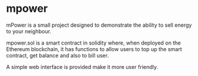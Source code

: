 # mpower

mPower is a small project designed to demonstrate the ability to sell energy to your neighbour.

mpower.sol is a smart contract in solidity where, when deployed on the Ethereum blockchain, it has functions to allow users to top up the smart contract, get balance and also to bill user.

A simple web interface is provided make it more user friendly.
